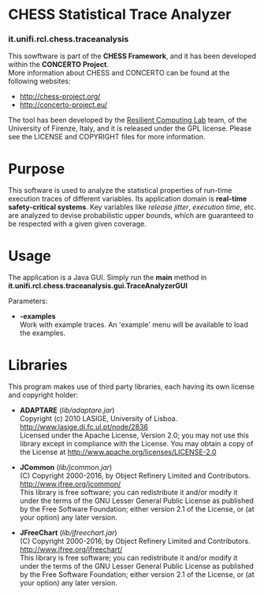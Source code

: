 # CHESS Statistical Trace Analyzer
### it.unifi.rcl.chess.traceanalysis

This sowftware is part of the **CHESS Framework**, and it has been developed within the **CONCERTO Project**.  
More information about CHESS and CONCERTO can be found at the following websites:  

* http://chess-project.org/  
* http://concerto-project.eu/
  
The tool has been developed by the [Resilient Computing Lab](http://rcl.dsi.unifi.it) team, of the University of Firenze, Italy, and it is released under the GPL license. Please see the LICENSE and COPYRIGHT files for more information.

# Purpose

This software is used to analyze the statistical properties of run-time execution traces of different variables. Its application domain is **real-time safety-critical systems**. Key variables like *release jitter*, *execution time*, etc. are analyzed to devise probabilistic upper bounds, which are guaranteed to be respected with a given given coverage.

# Usage

The application is a Java GUI. Simply run the **main** method in  
**it.unifi.rcl.chess.traceanalysis.gui.TraceAnalyzerGUI**

Parameters:

* **-examples**  
    Work with example traces. An 'example' menu will be available to load the examples. 

# Libraries
 
 This program makes use of third party libraries, each having its own
 license and copyright holder:
 
   * **ADAPTARE**	(*lib/adaptare.jar*)  
     Copyright (c) 2010 LASIGE, University of Lisboa.  
     http://www.lasige.di.fc.ul.pt/node/2836   
     Licensed under the Apache License, Version 2.0;
     you may not use this library except in compliance with the License.
     You may obtain a copy of the License at
     http://www.apache.org/licenses/LICENSE-2.0  
     
   * **JCommon**	(*lib/jcommon.jar*)  
     (C) Copyright 2000-2016, by Object Refinery Limited and Contributors.  
     http://www.jfree.org/jcommon/  
     This library is free software; you can redistribute it and/or
     modify it under the terms of the GNU Lesser General Public
     License as published by the Free Software Foundation; either
     version 2.1 of the License, or (at your option) any later version.  
   
   * **JFreeChart** (*lib/jfreechart.jar*)  
     (C) Copyright 2000-2016, by Object Refinery Limited and Contributors.  
     http://www.jfree.org/jfreechart/  
     This library is free software; you can redistribute it and/or
     modify it under the terms of the GNU Lesser General Public
     License as published by the Free Software Foundation; either
     version 2.1 of the License, or (at your option) any later version.  